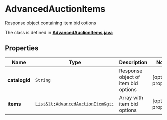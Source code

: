 

# AdvancedAuctionItems

Response object containing item bid options

The class is defined in **[AdvancedAuctionItems.java](../../src/main/java/org/openapitools/model/AdvancedAuctionItems.java)**

## Properties

Name | Type | Description | Notes
------------ | ------------- | ------------- | -------------
**catalogId** | `String` | Response object of item bid options |  [optional property]
**items** | [`List&lt;AdvancedAuctionItem&gt;`](AdvancedAuctionItem.md) | Array with item bid options |  [optional property]




